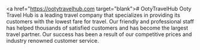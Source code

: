 <a href="https://ootytravelhub.com target="blank"># OotyTravelHub</a>
Ooty Travel Hub is a leading travel company that specializes in providing its customers with the lowest fare for travel. Our friendly and professional staff has helped thousands of satisfied customers and has become the largest travel partner. Our success has been a result of our competitive prices and industry renowned customer service. 
